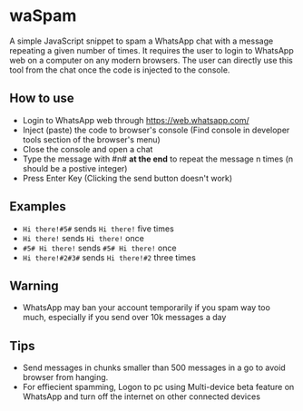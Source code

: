 # waSpam
A simple JavaScript snippet to spam a WhatsApp chat with a message repeating a given number of times. It requires the user to login to WhatsApp web on a computer on any modern browsers.
The user can directly use this tool from the chat once the code is injected to the console.

## How to use
- Login to WhatsApp web through https://web.whatsapp.com/
- Inject (paste) the code to browser's console (Find console in developer tools section of the browser's menu)
- Close the console and open a chat
- Type the message with #n# **at the end** to repeat the message n times (n should be a postive integer)
- Press Enter Key (Clicking the send button doesn't work)

## Examples
- `Hi there!#5#` sends `Hi there!` five times <br/>
- `Hi there!` sends `Hi there!` once <br/>
- `#5# Hi there!` sends `#5# Hi there!` once <br/>
- `Hi there!#2#3#` sends `Hi there!#2` three times <br/>

## Warning
- WhatsApp may ban your account temporarily if you spam way too much, especially if you send over 10k messages a day

## Tips
- Send messages in chunks smaller than 500 messages in a go to avoid browser from hanging.
- For effiecient spamming, Logon to pc using Multi-device beta feature on WhatsApp and turn off the internet on other connected devices 
